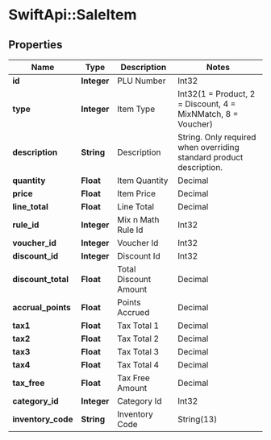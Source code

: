 # SwiftApi::SaleItem

## Properties
Name | Type | Description | Notes
------------ | ------------- | ------------- | -------------
**id** | **Integer** | PLU Number | Int32 | Required (ProcessItems, FinaliseSale). | 
**type** | **Integer** | Item Type | Int32(1 &#x3D; Product, 2 &#x3D; Discount, 4 &#x3D; MixNMatch, 8 &#x3D; Voucher) | Required (ProcessItems, FinaliseSale). | 
**description** | **String** | Description | String.  Only required when overriding standard product description. | 
**quantity** | **Float** | Item Quantity | Decimal | Required (ProcessItems, FinaliseSale). | 
**price** | **Float** | Item Price | Decimal | Required (ProcessItems, FinaliseSale). | 
**line_total** | **Float** | Line Total | Decimal | Pass supplied value from ProcessItems response to FinaliseSale. | 
**rule_id** | **Integer** | Mix n Math Rule Id | Int32 | Pass supplied value from ProcessItems response to FinaliseSale. | 
**voucher_id** | **Integer** | Voucher Id | Int32 | Pass supplied value from ProcessItems response to FinaliseSale. | 
**discount_id** | **Integer** | Discount Id | Int32 | Pass supplied value from ProcessItems response to FinaliseSale. | 
**discount_total** | **Float** | Total Discount Amount | Decimal | Pass supplied value from ProcessItems response to FinaliseSale. | 
**accrual_points** | **Float** | Points Accrued | Decimal | Pass supplied value from ProcessItems response to FinaliseSale. | 
**tax1** | **Float** | Tax Total 1 | Decimal | Pass supplied value from ProcessItems response to FinaliseSale. | 
**tax2** | **Float** | Tax Total 2 | Decimal | Pass supplied value from ProcessItems response to FinaliseSale. | 
**tax3** | **Float** | Tax Total 3 | Decimal | Pass supplied value from ProcessItems response to FinaliseSale. | 
**tax4** | **Float** | Tax Total 4 | Decimal | Pass supplied value from ProcessItems response to FinaliseSale. | 
**tax_free** | **Float** | Tax Free Amount | Decimal | Pass supplied value from ProcessItems response to FinaliseSale. | 
**category_id** | **Integer** | Category Id | Int32 | Required (ProcessItems, FinaliseSale). | 
**inventory_code** | **String** | Inventory Code | String(13) | Required (ProcessItems, FinaliseSale). | 


